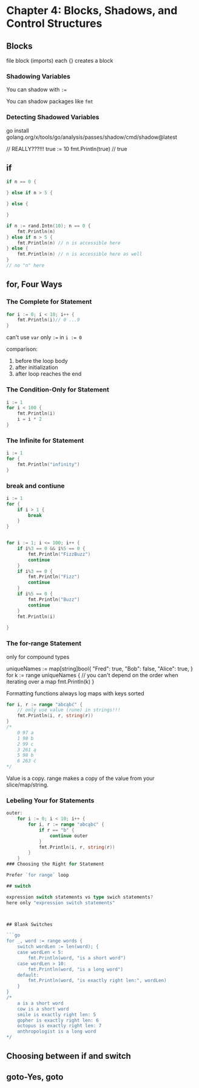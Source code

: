 # Chapter 4: Blocks, Shadows, and Control Structures

## Blocks

file block (imports)
each {} creates a block

### Shadowing Variables

You can shadow with `:=`

You can shadow packages like `fmt`

### Detecting Shadowed Variables

go install golang.org/x/tools/go/analysis/passes/shadow/cmd/shadow@latest

// REALLY???!!!
true := 10
fmt.Println(true) // true

## if

```go
if n == 0 {

} else if n > 5 {

} else {

}
```

```go
if n := rand.Intn(10); n == 0 {
    fmt.Println(n)
} else if n > 5 {
    fmt.Println(n) // n is accessible here
} else {
    fmt.Println(n) // n is accessible here as well
}
// no "n" here
```

## for, Four Ways



### The Complete for Statement

```go
for i := 0; i < 10; i++ {
    fmt.Println(i)// 0 ...9 
}
```
can't use `var` only `:=` in `i := 0`

comparison:
1. before the loop body
2. after initialization
3. after loop reaches the end

### The Condition-Only for Statement

```go
i := 1
for i < 100 {
    fmt.Println(i)
    i = i * 2
}
```


### The Infinite for Statement

```go
i := 1
for {
    fmt.Println("infinity")
}
```

### break and contiune

```go
i := 1
for {
    if i > 1 {
        break
    }
}
```

```go

for i := 1; i <= 100; i++ {
    if i%3 == 0 && i%5 == 0 {
        fmt.Println("FizzBuzz")
        continue
    }
    if i%3 == 0 {
        fmt.Println("Fizz")
        continue
    }
    if i%5 == 0 {
        fmt.Println("Buzz")
        continue
    }
    fmt.Println(i)
   
}
```

### The for-range Statement

only for compound types

uniqueNames := map[string]bool{
		"Fred":  true,
		"Bob":   false,
		"Alice": true,
	}
	for k := range uniqueNames {
		// you can't depend on the order when iterating over a map
		fmt.Println(k)
	}

Formatting functions always log maps with keys sorted

```go
for i, r := range "abcąbć" {
    // only use value (rune) in strings!!!
    fmt.Println(i, r, string(r))
}
/*
    0 97 a
    1 98 b
    2 99 c
    3 261 ą
    5 98 b
    6 263 ć
*/
```

Value is a copy. range makes a copy of the value from your slice/map/string. 

### Lebeling Your for Statements


```go
outer:
    for i := 0; i < 10; i++ {
        for i, r := range "abcąbć" {
            if r == "b" {
                continue outer
            }
            fmt.Println(i, r, string(r))
        }
    }
### Choosing the Right for Statement

Prefer `for range` loop

## switch

expression switch statements vs type swich statements?
here only "expression switch statements"



## Blank Switches

```go
for _, word := range words {
    switch wordLen := len(word); {
    case wordLen < 5:
        fmt.Println(word, "is a short word")
    case wordLen > 10:
        fmt.Println(word, "is a long word")
    default:
        fmt.Println(word, "is exactly right len:", wordLen)
    }
}
/*
    a is a short word
    cow is a short word
    smile is exactly right len: 5
    gopher is exactly right len: 6
    octopus is exactly right len: 7
    anthropologist is a long word
*/
```

## Choosing between if and switch



## goto-Yes, goto

